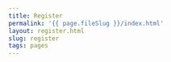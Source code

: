 ```yaml
---
title: Register
permalink: '{{ page.fileSlug }}/index.html'
layout: register.html
slug: register
tags: pages
---
```



